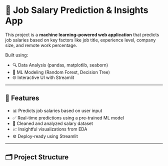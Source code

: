 # 💼 Job Salary Prediction & Insights App

This project is a **machine learning–powered web application** that predicts job salaries based on key factors like job title, experience level, company size, and remote work percentage.

Built using:
- 🔍 Data Analysis (pandas, matplotlib, seaborn)
- 🧠 ML Modeling (Random Forest, Decision Tree)
- 🌐 Interactive UI with Streamlit

---

## 🔧 Features

- 📊 Predicts job salaries based on user input
- ✅ Real-time predictions using a pre-trained ML model
- 🧼 Cleaned and analyzed salary dataset
- 📈 Insightful visualizations from EDA
- ⚙️ Deploy-ready using Streamlit

---

## 🗂️ Project Structure


